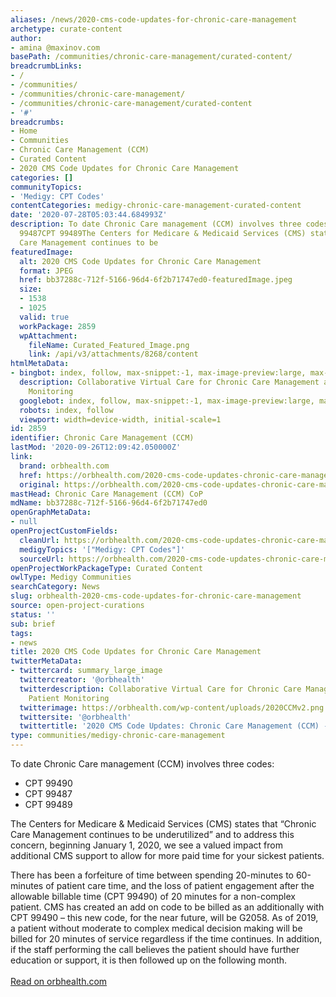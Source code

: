 ```yaml
---
aliases: /news/2020-cms-code-updates-for-chronic-care-management
archetype: curate-content
author:
- amina @maxinov.com
basePath: /communities/chronic-care-management/curated-content/
breadcrumbLinks:
- /
- /communities/
- /communities/chronic-care-management/
- /communities/chronic-care-management/curated-content
- '#'
breadcrumbs:
- Home
- Communities
- Chronic Care Management (CCM)
- Curated Content
- 2020 CMS Code Updates for Chronic Care Management
categories: []
communityTopics:
- 'Medigy: CPT Codes'
contentCategories: medigy-chronic-care-management-curated-content
date: '2020-07-28T05:03:44.684993Z'
description: To date Chronic Care management (CCM) involves three codes: CPT 99490CPT
  99487CPT 99489The Centers for Medicare & Medicaid Services (CMS) states that “Chronic
  Care Management continues to be
featuredImage:
  alt: 2020 CMS Code Updates for Chronic Care Management
  format: JPEG
  href: bb37288c-712f-5166-96d4-6f2b71747ed0-featuredImage.jpeg
  size:
  - 1538
  - 1025
  valid: true
  workPackage: 2859
  wpAttachment:
    fileName: Curated_Featured_Image.png
    link: /api/v3/attachments/8268/content
htmlMetaData:
- bingbot: index, follow, max-snippet:-1, max-image-preview:large, max-video-preview:-1
  description: Collaborative Virtual Care for Chronic Care Management and Remote Patient
    Monitoring
  googlebot: index, follow, max-snippet:-1, max-image-preview:large, max-video-preview:-1
  robots: index, follow
  viewport: width=device-width, initial-scale=1
id: 2859
identifier: Chronic Care Management (CCM)
lastMod: '2020-09-26T12:09:42.050000Z'
link:
  brand: orbhealth.com
  href: https://orbhealth.com/2020-cms-code-updates-chronic-care-management-ccm/
  original: https://orbhealth.com/2020-cms-code-updates-chronic-care-management-ccm/
mastHead: Chronic Care Management (CCM) CoP
mdName: bb37288c-712f-5166-96d4-6f2b71747ed0
openGraphMetaData:
- null
openProjectCustomFields:
  cleanUrl: https://orbhealth.com/2020-cms-code-updates-chronic-care-management-ccm/
  medigyTopics: '["Medigy: CPT Codes"]'
  sourceUrl: https://orbhealth.com/2020-cms-code-updates-chronic-care-management-ccm/
openProjectWorkPackageType: Curated Content
owlType: Medigy Communities
searchCategory: News
slug: orbhealth-2020-cms-code-updates-for-chronic-care-management
source: open-project-curations
status: ''
sub: brief
tags:
- news
title: 2020 CMS Code Updates for Chronic Care Management
twitterMetaData:
- twittercard: summary_large_image
  twittercreator: '@orbhealth'
  twitterdescription: Collaborative Virtual Care for Chronic Care Management and Remote
    Patient Monitoring
  twitterimage: https://orbhealth.com/wp-content/uploads/2020CCMv2.png
  twittersite: '@orbhealth'
  twittertitle: '2020 CMS Code Updates: Chronic Care Management (CCM) - Orb Health'
type: communities/medigy-chronic-care-management
---
```


<p>To date Chronic Care management (CCM) involves three codes:&nbsp;</p><ul><li>CPT 99490</li><li>CPT 99487</li><li>CPT 99489</li></ul><p>The Centers for Medicare &amp; Medicaid Services (CMS) states that “Chronic Care Management continues to be underutilized” and to address this concern, beginning January 1, 2020, we see a valued impact from additional CMS support to allow for more paid time for your sickest patients.</p><p>There has been a forfeiture of time between spending 20-minutes to 60-minutes of patient care time, and the loss of patient engagement after the allowable billable time (CPT 99490) of 20 minutes for a non-complex patient. CMS has created an add on code to be billed as an additionally with CPT 99490 – this new code, for the near future, will be G2058. As of 2019, a patient without moderate to complex medical decision making will be billed for 20 minutes of service regardless if the time continues. In addition, if the staff performing the call believes the patient should have further education or support, it is then followed up on the following month.<br><br><a href="https://orbhealth.com/2020-cms-code-updates-chronic-care-management-ccm/">Read on orbhealth.com</a></p>